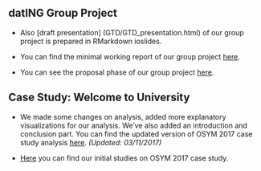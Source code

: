 
## datING Group Project 

+ Also [draft presentation] (GTD/GTD_presentation.html) of our group project is prepared in RMarkdown ioslides.

+ You can find the minimal working report of our group project [here](GTD/GTD_Final.html).

+ You can see the proposal phase of our group project [here](GTD/GTD.html).

## Case Study: Welcome to University

+ We made some changes on analysis, added more explanatory visualizations for our analysis. We’ve also added an introduction and conclusion part. You can find the updated version of OSYM 2017 case study analysis [here](files/Case_Study_1_Final.html). *(Updated: 03/11/2017)*

+ [Here](files/Case_Study.html) you can find our initial studies on OSYM 2017 case study.



